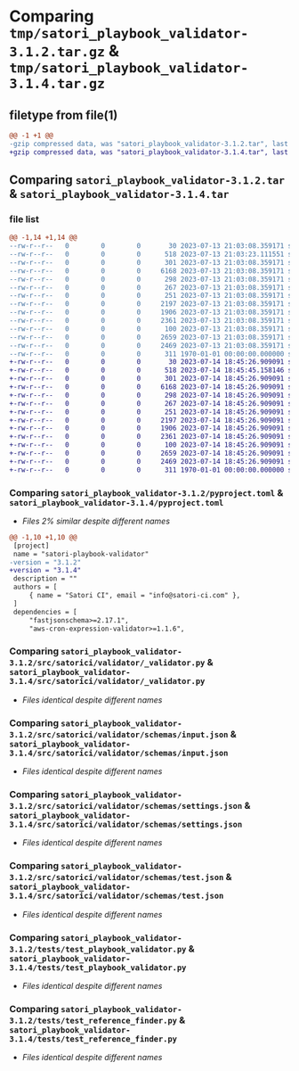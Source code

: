 # Comparing `tmp/satori_playbook_validator-3.1.2.tar.gz` & `tmp/satori_playbook_validator-3.1.4.tar.gz`

## filetype from file(1)

```diff
@@ -1 +1 @@
-gzip compressed data, was "satori_playbook_validator-3.1.2.tar", last modified: Thu Jul 13 21:03:23 2023, max compression
+gzip compressed data, was "satori_playbook_validator-3.1.4.tar", last modified: Fri Jul 14 18:45:45 2023, max compression
```

## Comparing `satori_playbook_validator-3.1.2.tar` & `satori_playbook_validator-3.1.4.tar`

### file list

```diff
@@ -1,14 +1,14 @@
--rw-r--r--   0        0        0       30 2023-07-13 21:03:08.359171 satori_playbook_validator-3.1.2/README.md
--rw-r--r--   0        0        0      518 2023-07-13 21:03:23.111551 satori_playbook_validator-3.1.2/pyproject.toml
--rw-r--r--   0        0        0      301 2023-07-13 21:03:08.359171 satori_playbook_validator-3.1.2/src/satorici/validator/__init__.py
--rw-r--r--   0        0        0     6168 2023-07-13 21:03:08.359171 satori_playbook_validator-3.1.2/src/satorici/validator/_validator.py
--rw-r--r--   0        0        0      298 2023-07-13 21:03:08.359171 satori_playbook_validator-3.1.2/src/satorici/validator/exceptions.py
--rw-r--r--   0        0        0      267 2023-07-13 21:03:08.359171 satori_playbook_validator-3.1.2/src/satorici/validator/schemas/command.json
--rw-r--r--   0        0        0      251 2023-07-13 21:03:08.359171 satori_playbook_validator-3.1.2/src/satorici/validator/schemas/import.json
--rw-r--r--   0        0        0     2197 2023-07-13 21:03:08.359171 satori_playbook_validator-3.1.2/src/satorici/validator/schemas/input.json
--rw-r--r--   0        0        0     1906 2023-07-13 21:03:08.359171 satori_playbook_validator-3.1.2/src/satorici/validator/schemas/settings.json
--rw-r--r--   0        0        0     2361 2023-07-13 21:03:08.359171 satori_playbook_validator-3.1.2/src/satorici/validator/schemas/test.json
--rw-r--r--   0        0        0      100 2023-07-13 21:03:08.359171 satori_playbook_validator-3.1.2/src/satorici/validator/warnings.py
--rw-r--r--   0        0        0     2659 2023-07-13 21:03:08.359171 satori_playbook_validator-3.1.2/tests/test_playbook_validator.py
--rw-r--r--   0        0        0     2469 2023-07-13 21:03:08.359171 satori_playbook_validator-3.1.2/tests/test_reference_finder.py
--rw-r--r--   0        0        0      311 1970-01-01 00:00:00.000000 satori_playbook_validator-3.1.2/PKG-INFO
+-rw-r--r--   0        0        0       30 2023-07-14 18:45:26.909091 satori_playbook_validator-3.1.4/README.md
+-rw-r--r--   0        0        0      518 2023-07-14 18:45:45.158146 satori_playbook_validator-3.1.4/pyproject.toml
+-rw-r--r--   0        0        0      301 2023-07-14 18:45:26.909091 satori_playbook_validator-3.1.4/src/satorici/validator/__init__.py
+-rw-r--r--   0        0        0     6168 2023-07-14 18:45:26.909091 satori_playbook_validator-3.1.4/src/satorici/validator/_validator.py
+-rw-r--r--   0        0        0      298 2023-07-14 18:45:26.909091 satori_playbook_validator-3.1.4/src/satorici/validator/exceptions.py
+-rw-r--r--   0        0        0      267 2023-07-14 18:45:26.909091 satori_playbook_validator-3.1.4/src/satorici/validator/schemas/command.json
+-rw-r--r--   0        0        0      251 2023-07-14 18:45:26.909091 satori_playbook_validator-3.1.4/src/satorici/validator/schemas/import.json
+-rw-r--r--   0        0        0     2197 2023-07-14 18:45:26.909091 satori_playbook_validator-3.1.4/src/satorici/validator/schemas/input.json
+-rw-r--r--   0        0        0     1906 2023-07-14 18:45:26.909091 satori_playbook_validator-3.1.4/src/satorici/validator/schemas/settings.json
+-rw-r--r--   0        0        0     2361 2023-07-14 18:45:26.909091 satori_playbook_validator-3.1.4/src/satorici/validator/schemas/test.json
+-rw-r--r--   0        0        0      100 2023-07-14 18:45:26.909091 satori_playbook_validator-3.1.4/src/satorici/validator/warnings.py
+-rw-r--r--   0        0        0     2659 2023-07-14 18:45:26.909091 satori_playbook_validator-3.1.4/tests/test_playbook_validator.py
+-rw-r--r--   0        0        0     2469 2023-07-14 18:45:26.909091 satori_playbook_validator-3.1.4/tests/test_reference_finder.py
+-rw-r--r--   0        0        0      311 1970-01-01 00:00:00.000000 satori_playbook_validator-3.1.4/PKG-INFO
```

### Comparing `satori_playbook_validator-3.1.2/pyproject.toml` & `satori_playbook_validator-3.1.4/pyproject.toml`

 * *Files 2% similar despite different names*

```diff
@@ -1,10 +1,10 @@
 [project]
 name = "satori-playbook-validator"
-version = "3.1.2"
+version = "3.1.4"
 description = ""
 authors = [
     { name = "Satori CI", email = "info@satori-ci.com" },
 ]
 dependencies = [
     "fastjsonschema>=2.17.1",
     "aws-cron-expression-validator>=1.1.6",
```

### Comparing `satori_playbook_validator-3.1.2/src/satorici/validator/_validator.py` & `satori_playbook_validator-3.1.4/src/satorici/validator/_validator.py`

 * *Files identical despite different names*

### Comparing `satori_playbook_validator-3.1.2/src/satorici/validator/schemas/input.json` & `satori_playbook_validator-3.1.4/src/satorici/validator/schemas/input.json`

 * *Files identical despite different names*

### Comparing `satori_playbook_validator-3.1.2/src/satorici/validator/schemas/settings.json` & `satori_playbook_validator-3.1.4/src/satorici/validator/schemas/settings.json`

 * *Files identical despite different names*

### Comparing `satori_playbook_validator-3.1.2/src/satorici/validator/schemas/test.json` & `satori_playbook_validator-3.1.4/src/satorici/validator/schemas/test.json`

 * *Files identical despite different names*

### Comparing `satori_playbook_validator-3.1.2/tests/test_playbook_validator.py` & `satori_playbook_validator-3.1.4/tests/test_playbook_validator.py`

 * *Files identical despite different names*

### Comparing `satori_playbook_validator-3.1.2/tests/test_reference_finder.py` & `satori_playbook_validator-3.1.4/tests/test_reference_finder.py`

 * *Files identical despite different names*

